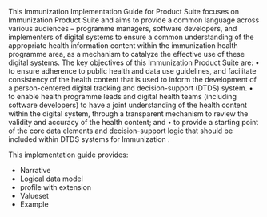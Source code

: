 This Immunization Implementation Guide for Product Suite focuses on Immunization Product Suite and aims to provide a common language across various audiences – programme managers, software developers, and implementers of digital systems to ensure a common understanding of the appropriate health information content within the immunization  health programme area, as a mechanism to catalyze the effective use of these digital systems. The key objectives of this Immunization Product Suite are:
    • to ensure adherence to public health and data use guidelines, and facilitate consistency of the health content that is used to inform the development of a person-centered digital tracking and decision-support (DTDS) system.
    • to enable health programme leads and digital health teams (including software developers) to have a joint understanding of the health content within the digital system, through a transparent mechanism to review the validity and accuracy of the health content; and
    • to provide a starting point of the core data elements and decision-support logic that should be included within DTDS systems for Immunization .

This implementation guide provides:
* Narrative 
* Logical data model
* profile with extension
* Valueset
* Example